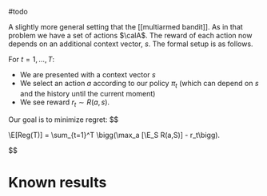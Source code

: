 #todo 

A slightly more general setting that the [[multiarmed bandit]]. As in that problem we have a set of actions $\calA$. The reward of each action now depends on an additional context vector, $s$. The formal setup is as follows. 

For $t=1,\dots,T$: 
- We are presented with a context vector $s$ 
- We select an action $a$ according to our policy $\pi_t$ (which can depend on $s$ and the history until the current moment)
- We see reward $r_t\sim R(a,s)$. 

Our goal is to minimize regret: 
$$

\E[Reg(T)] = \sum_{t=1}^T \bigg(\max_a [\E_S R(a,S)] - r_t\bigg).

$$
# Known results 